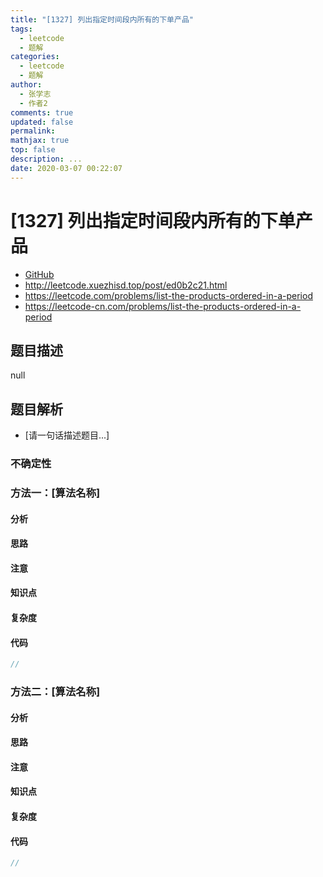```yaml
---
title: "[1327] 列出指定时间段内所有的下单产品"
tags:
  - leetcode
  - 题解
categories:
  - leetcode
  - 题解
author:
  - 张学志
  - 作者2
comments: true
updated: false
permalink:
mathjax: true
top: false
description: ...
date: 2020-03-07 00:22:07
---
```



# [1327] 列出指定时间段内所有的下单产品
* [GitHub](https://github.com/algoboy101/LeetCodeCrowdsource/tree/master/_posts/QA/%5B1327%5D%20%E5%88%97%E5%87%BA%E6%8C%87%E5%AE%9A%E6%97%B6%E9%97%B4%E6%AE%B5%E5%86%85%E6%89%80%E6%9C%89%E7%9A%84%E4%B8%8B%E5%8D%95%E4%BA%A7%E5%93%81.md)
* http://leetcode.xuezhisd.top/post/ed0b2c21.html
* https://leetcode.com/problems/list-the-products-ordered-in-a-period
* https://leetcode-cn.com/problems/list-the-products-ordered-in-a-period


## 题目描述

null


## 题目解析
* [请一句话描述题目...]

### 不确定性


### 方法一：[算法名称]

#### 分析

#### 思路

#### 注意

#### 知识点

#### 复杂度

#### 代码

```cpp
//
```


### 方法二：[算法名称]

#### 分析

#### 思路

#### 注意

#### 知识点

#### 复杂度

#### 代码

```cpp
//
```


